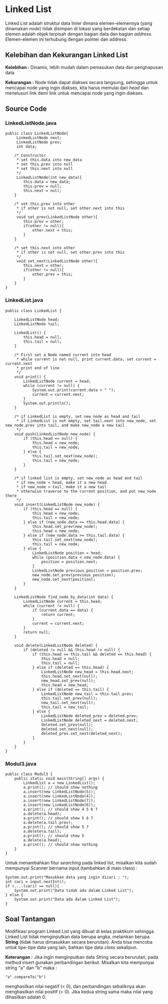 # Linked List

Linked List adalah struktur data linier dimana elemen-elemennya (yang dinamakan *node*) tidak disimpan di lokasi yang berdekatan dan setiap elemen adalah objek terpisah dengan bagian data dan bagian *address*. Elemen-elemen ini terhubung dengan pointer dan address. 

## Kelebihan dan Kekurangan Linked List
**Kelebihan :** Dinamis, lebih mudah dalam pemasukan data dan penghapusan data

**Kekurangan :** Node tidak dapat diakses secara langsung, sehingga untuk mencapai node yang ingin diakses, kita harus memulai dari *head* dan menelusuri link demi link untuk mencapai node yang ingin diakses.

## Source Code
### LinkedListNode.java
```
public class LinkedListNode{
     LinkedListNode next;
     LinkedListNode prev;
     int data;

    /* Constructor
     * set this.data into new_data
     * set this.prev into null
     * set this.next into null
     */
     LinkedListNode(int new_data){
        this.data = new_data;
        this.prev = null;
        this.next = null;
    }

    /* set this.prev into other
     * if other is not null, set other.next into this
     */
     void set_prev(LinkedListNode other){
        this.prev = other;
        if(other != null){
            other.next = this;
        }
    }

    /* set this.next into other
     * if other is not null, set other.prev into this
     */
     void set_next(LinkedListNode other){
        this.next = other;
        if(other != null){
            other.prev = this;
        }
    }
}
```

### LinkedList.java
```
public class LinkedList {

    LinkedListNode head;
    LinkedListNode tail;

    LinkedList() {
        this.head = null;
        this.tail = null;
    }

    /* First set a Node named current into head
     * while current is not null, print current.data, set current = current.next
     * print end of line
     */
    void print() {
        LinkedListNode current = head;
        while (current != null) {
            System.out.print(current.data + " ");
            current = current.next;
        }
        System.out.println();
    }

    /* if LinkedList is empty, set new_node as head and tail
     * if LinkedList is not empty, set tail.next into new_node, set new_node.prev into tail, and make new_node a new tail
     */
    void push(LinkedListNode new_node) {
        if (this.head == null) {
            this.head = new_node;
            this.tail = new_node;
        } else {
            this.tail.set_next(new_node);
            this.tail = new_node;
        }
    }

    /* if linked list is empty, set new_node as head and tail
     * if new_node < head, make it a new head
     * if new_node > tail, make it a new tail
     * otherwise traverse to the current position, and put new_node there
     */
    void insert(LinkedListNode new_node) {
        if (this.head == null) {
            this.head = new_node;
            this.tail = new_node;
        } else if (new_node.data <= this.head.data) {
            this.head.set_prev(new_node);
            this.head = new_node;
        } else if (new_node.data >= this.tail.data) {
            this.tail.set_next(new_node);
            this.tail = new_node;
        } else {
            LinkedListNode position = head;
            while (position.data < new_node.data) {
                position = position.next;
            }
            LinkedListNode previous_position = position.prev;
            new_node.set_prev(previous_position);
            new_node.set_next(position);
        }
    }

    LinkedListNode find_node_by_data(int data) {
        LinkedListNode current = this.head;
        while (current != null) {
            if (current.data == data) {
                return current;
            }
            current = current.next;
        }
        return null;
    }

    void delete(LinkedListNode deleted) {
        if (deleted != null && this.head != null) {
            if (this.head == this.tail && deleted == this.head) {
                this.head = null;
                this.tail = null;
            } else if (deleted == this.head) {
                LinkedListNode new_head = this.head.next;
                this.head.set_next(null);
                new_head.set_prev(null);
                this.head = new_head;
            } else if (deleted == this.tail) {
                LinkedListNode new_tail = this.tail.prev;
                this.tail.set_prev(null);
                new_tail.set_next(null);
                this.tail = new_tail;
            } else {
                LinkedListNode deleted_prev = deleted.prev;
                LinkedListNode deleted_next = deleted.next;
                deleted.set_prev(null);
                deleted.set_next(null);
                deleted_prev.set_next(deleted_next);
            }
        }
    }
}
```

### Modul3.java
```
public class Modul3 {
    public static void main(String[] args) {
        LinkedList a = new LinkedList();
        a.print(); // should show nothing
        a.insert(new LinkedListNode(5));
        a.insert(new LinkedListNode(4));
        a.insert(new LinkedListNode(7));
        a.insert(new LinkedListNode(6));
        a.print(); // should show 4 5 6 7
        a.delete(a.head);
        a.print(); // should show 5 6 7
        a.delete(a.tail.prev);
        a.print(); // should show 5 7
        a.delete(a.tail);
        a.print(); // should show 5
        a.delete(a.head);
        a.print(); // should show nothing
    }
}
```
Untuk menambahkan fitur *searching* pada linked list, misalkan kita sudah mempunyai Scanner bernama input (tambahkan di main class) :
```
System.out.print("Masukkan data yang ingin dicari : ");
int cari = input.nextInt();
if (....(cari) == null){
    System.out.print("Data tidak ada dalam Linked List");
} else {
    System.out.print("Data ada dalam Linked List");
}
```

## Soal Tantangan
Modifikasi program Linked List yang dibuat di kelas praktikum sehingga Linked List tidak menginputkan data berupa angka, melainkan berupa **String** (tidak harus dimasukkan secara berurutan). Anda bisa mencoba untuk tipe-tipe data yang lain, bahkan tipe data *class* sekalipun.

**Keterangan :** Jika ingin menginputkan data String secara berurutan, pada method insert gunakan perbandingan berikut.
Misalkan kita mempunyai string "a" dan "b" maka :
```
"a".compareTo("b")
```
menghasilkan nilai negatif (< 0), dan perbandingan sebaliknya akan menghasilkan nilai positif (> 0). Jika kedua string sama maka nilai yang dihasilkan adalah 0.